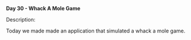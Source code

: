 <strong> Day 30 - Whack A Mole Game </strong>

Description:<br>

Today we made made an application that simulated a whack a mole game. 
